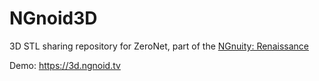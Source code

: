 # NGnoid3D
3D STL sharing repository for ZeroNet, part of the [NGnuity: Renaissance](https://github.com/TwinLizzie/NGnoid3D/blob/main/NGNUITY.md)

Demo: https://3d.ngnoid.tv
